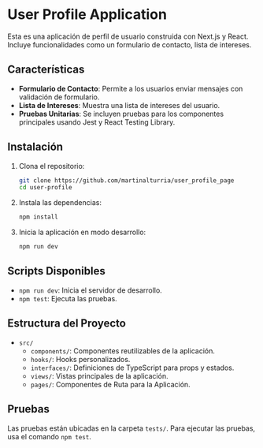 # User Profile Application

Esta es una aplicación de perfil de usuario construida con Next.js y React. Incluye funcionalidades como un formulario de contacto, lista de intereses.

## Características

- **Formulario de Contacto**: Permite a los usuarios enviar mensajes con validación de formulario.
- **Lista de Intereses**: Muestra una lista de intereses del usuario.
- **Pruebas Unitarias**: Se incluyen pruebas para los componentes principales usando Jest y React Testing Library.

## Instalación

1. Clona el repositorio:
    ```sh
    git clone https://github.com/martinalturria/user_profile_page
    cd user-profile
    ```

2. Instala las dependencias:
    ```sh
    npm install
    ```

3. Inicia la aplicación en modo desarrollo:
    ```sh
    npm run dev
    ```

## Scripts Disponibles

- `npm run dev`: Inicia el servidor de desarrollo.
- `npm test`: Ejecuta las pruebas.

## Estructura del Proyecto

- `src/`
  - `components/`: Componentes reutilizables de la aplicación.
  - `hooks/`: Hooks personalizados.
  - `interfaces/`: Definiciones de TypeScript para props y estados.
  - `views/`: Vistas principales de la aplicación.
  - `pages/`: Componentes de Ruta para la Aplicación.

## Pruebas

Las pruebas están ubicadas en la carpeta `tests/`. Para ejecutar las pruebas, usa el comando `npm test`.

